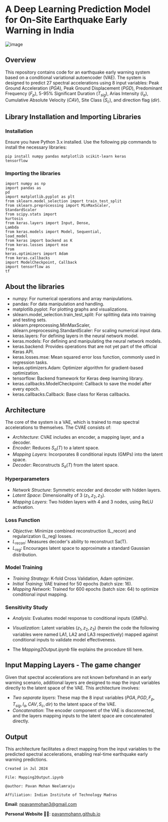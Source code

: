 # A Deep Learning Prediction Model for On-Site Earthquake Early Warning in India

![image](https://github.com/PavanMohanN/EEW_system_Variational/assets/65588614/7673bf77-604a-4b8a-9bcd-53fada23d96c)

## Overview

This repository contains code for an earthquake early warning system based on a conditional variational autoencoder (VAE). The system is designed to predict 27 spectral accelerations using 8 input variables: Peak Ground Acceleration ($PGA$), Peak Ground Displacement ($PGD$), Predominant Frequency ($F_p$), 5-95% Significant Duration  ($T_{sig}$), Arias Intensity ($I_a$), Cumulative Absolute Velocity  ($CAV$), Site Class ($S_c$), and direction flag ($dir$). 

## Library Installation and Importing Libraries

### Installation

Ensure you have Python 3.x installed. Use the following pip commands to install the necessary libraries:

<code>pip install numpy pandas matplotlib scikit-learn keras tensorflow</code><br>

<h3> Importing the libraries </h3>

<code>import numpy as np</code><br>
<code>import pandas as pd</code><br>
<code>import matplotlib.pyplot as plt</code><br>
<code>from sklearn.model_selection import train_test_split</code><br>
<code>from sklearn.preprocessing import MinMaxScaler, StandardScaler</code><br>
<code>from scipy.stats import kurtosis</code><br>
<code>from keras.layers import Input, Dense, Lambda</code><br>
<code>from keras.models import Model, Sequential, load_model</code><br>
<code>from keras import backend as K</code><br>
<code>from keras.losses import mse</code><br>
<code>from keras.optimizers import Adam</code><br>
<code>from keras.callbacks import ModelCheckpoint, Callback</code><br>
<code>import tensorflow as tf</code><br>

## About the libraries

- numpy: For numerical operations and array manipulations.
- pandas: For data manipulation and handling.
- matplotlib.pyplot: For plotting graphs and visualizations.
- sklearn.model_selection.train_test_split: For splitting data into training and testing sets.
- sklearn.preprocessing.MinMaxScaler, sklearn.preprocessing.StandardScaler: For scaling numerical input data.
- keras.layers: For defining layers in the neural network model.
- keras.models: For defining and manipulating the neural network models.
- keras.backend: Provides operations that are not yet part of the official Keras API.
- keras.losses.mse: Mean squared error loss function, commonly used in regression tasks.
- keras.optimizers.Adam: Optimizer algorithm for gradient-based optimization.
- tensorflow: Backend framework for Keras deep learning library.
- keras.callbacks.ModelCheckpoint: Callback to save the model after every epoch.
- keras.callbacks.Callback: Base class for Keras callbacks.

## Architecture

The core of the system is a VAE, which is trained to map spectral accelerations to themselves. The CVAE consists of:
- *Architecture*: CVAE includes an encoder, a mapping layer, and a decoder.
- *Encoder*: Reduces $S_a(T)$ to a latent space.
- *Mapping Layers*: Incorporates 8 conditional inputs (GMPs) into the latent space.
- *Decoder*: Reconstructs $S_a(T)$ from the latent space.

### Hyperparameters

- *Network Structure*: Symmetric encoder and decoder with hidden layers.
- *Latent Space*: Dimensionality of 3 ($z_1, z_2, z_3$).
- *Mapping Layers*: Two hidden layers with 4 and 3 nodes, using ReLU activation.

### Loss Function

- *Objective*: Minimize combined reconstruction (L_recon) and regularization (L_reg) losses.
- *$L_{recon}$*: Measures decoder's ability to reconstruct Sa(T).
- *$L_{reg}$*: Encourages latent space to approximate a standard Gaussian distribution.

### Model Training

- *Training Strategy*: K-fold Cross Validation, Adam optimizer.
- *Initial Training*: VAE trained for 50 epochs (batch size: 16).
- *Mapping Network*: Trained for 600 epochs (batch size: 64) to optimize conditional input mapping.

### Sensitivity Study

- *Analysis*: Evaluates model response to conditional inputs (GMPs).
- *Visualization*: Latent variables ($z_1, z_2, z_3$) (herein the code the following variables were named LA1, LA2 and LA3 respectively) mapped against conditional inputs to validate model effectiveness.

- The *Mapping2Output.ipynb* file explains the procedure till here.

## Input Mapping Layers - The game changer
Given that spectral accelerations are not known beforehand in an early warning scenario, additional layers are designed to map the input variables directly to the latent space of the VAE. This architecture involves:
- *Two separate layers*: These map the 8 input variables ($PGA, PGD, F_p, T_{sig}, {I_a}, CAV, S_c, dir$) to the latent space of the VAE.
- *Concatenation*: The encoder component of the VAE is disconnected, and the layers mapping inputs to the latent space are concatenated directly.


## Output

This architecture facilitates a direct mapping from the input variables to the predicted spectral accelerations, enabling real-time earthquake early warning predictions.

`Created in Jul 2024`

`File: Mapping2Output.ipynb`

`@author: Pavan Mohan Neelamraju`

`Affiliation: Indian Institute of Technology Madras`

**Email**: npavanmohan3@gmail.com

**Personal Website 🔴🔵**: [pavanmohann.github.io](https://pavanmohann.github.io/)
